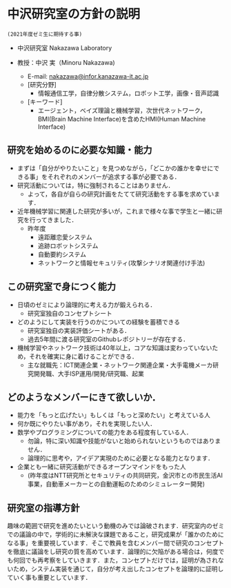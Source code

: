 # 中沢研究室の方針の説明
`(2021年度ゼミ生に期待する事)`

- 中沢研究室 Nakazawa Laboratory
- 教授：中沢 実（Minoru Nakazawa)

  - E-mail: nakazawa@infor.kanazawa-it.ac.jp
  - [研究分野]
    - 情報通信工学，自律分散システム，ロボット工学，画像・音声認識
  - [キーワード]
    - エージェント，ベイズ理論と機械学習，次世代ネットワーク，BMI(Brain Machine Interface)を含めたHMI(Human Machine Interface)

## 研究を始めるのに必要な知識・能力
- まずは「自分がやりたいこと」を見つめながら，「どこかの誰かを幸せにできる事」をそれぞれのメンバーが追求する事が必要である．
- 研究活動については，特に強制されることはありません．
  - よって，各自が自らの研究計画をたてて研究活動をする事を求めています．
- 近年機械学習に関連した研究が多いが，これまで様々な事で学生と一緒に研究を行ってきました．
  - 昨年度
    - 遠距離恋愛システム
    - 追跡ロボットシステム
    - 自動要約システム
    - ネットワークと情報セキュリティ(攻撃シナリオ関連付け手法)

## この研究室で身につく能力
- 日頃のゼミにより論理的に考える力が鍛えられる．
  - 研究室独自のコンセプトシート
- どのようにして実装を行うのかについての経験を蓄積できる
  - 研究室独自の実装評価シートがある．
  - 過去5年間に渡る研究室のGithubレポジトリーが存在する．
- 機械学習やネットワーク技術は40年以上，コアな知識は変わっていないため，それを確実に身に着けることができる．
  - 主な就職先：ICT関連企業・ネットワーク関連企業・大手電機メーカ研究開発職、大手ISP運用/開発/研究職、起業

## どのようなメンバーにきて欲しいか．
- 能力を「もっと広げたい」もしくは「もっと深めたい」と考えている人
- 何か既にやりたい事があり，それを実現したい人．
- 数学やプログラミングについての能力をある程度有している人．
  - 勿論，特に深い知識や技能がないと始められないというものではありません．
  - 論理的に思考や，アイデア実現のために必要となる能力となります．
- 企業とも一緒に研究活動ができるオープンマインドをもった人
  - (昨年度はNTT研究所とセキュリティの共同研究，金沢市との市民生活AI事業，自動車メーカーとの自動運転のためのシミュレーター開発)

## 研究室の指導方針

 趣味の範囲で研究を進めたいという動機のみでは論破されます．研究室内のゼミでの議論の中で，学術的に未解決な課題であること，研究成果が「誰かのためになる事」を重要視しています．そこで教員を含むメンバー間で研究のコンセプトを徹底に議論をし研究の質を高めています．論理的に欠陥がある場合は，何度でも何回でも再考察をしていきます．また，コンセプトだけでは，証明が為されないため，システム実装を通じて，自分が考え出したコンセプトを論理的に証明していく事も重要としています．